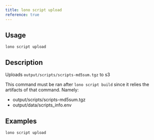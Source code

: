 ```yaml
---
title: lono script upload
reference: true
---
```


## Usage

    lono script upload

## Description

Uploads `output/scripts/scripts-md5sum.tgz` to s3

This command must be ran after `lono script build` since it relies the artifacts of that command. Namely:

  * output/scripts/scripts-md5sum.tgz
  * output/data/scripts_info.env

## Examples

    lono script upload



